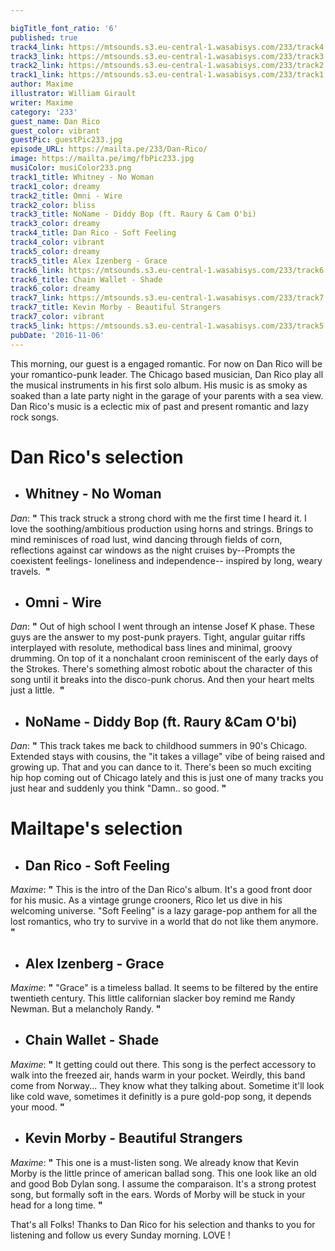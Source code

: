 ```yaml
---

bigTitle_font_ratio: '6'
published: true
track4_link: https://mtsounds.s3.eu-central-1.wasabisys.com/233/track4.mp3
track3_link: https://mtsounds.s3.eu-central-1.wasabisys.com/233/track3.mp3
track2_link: https://mtsounds.s3.eu-central-1.wasabisys.com/233/track2.mp3
track1_link: https://mtsounds.s3.eu-central-1.wasabisys.com/233/track1.mp3
author: Maxime
illustrator: William Girault
writer: Maxime
category: '233'
guest_name: Dan Rico
guest_color: vibrant
guestPic: guestPic233.jpg
episode_URL: https://mailta.pe/233/Dan-Rico/
image: https://mailta.pe/img/fbPic233.jpg
musiColor: musiColor233.png
track1_title: Whitney - No Woman
track1_color: dreamy
track2_title: Omni - Wire
track2_color: bliss
track3_title: NoName - Diddy Bop (ft. Raury & Cam O'bi)
track3_color: dreamy
track4_title: Dan Rico - Soft Feeling
track4_color: vibrant
track5_color: dreamy
track5_title: Alex Izenberg - Grace
track6_link: https://mtsounds.s3.eu-central-1.wasabisys.com/233/track6.mp3
track6_title: Chain Wallet - Shade
track6_color: dreamy
track7_link: https://mtsounds.s3.eu-central-1.wasabisys.com/233/track7.mp3
track7_title: Kevin Morby - Beautiful Strangers
track7_color: vibrant
track5_link: https://mtsounds.s3.eu-central-1.wasabisys.com/233/track5.mp3
pubDate: '2016-11-06'
---
```

 This morning, our guest is a engaged romantic. For now on Dan Rico will be your romantico-punk leader. The Chicago based musician, Dan Rico play all the musical instruments in his first solo album. His music is as smoky as soaked than a late party night in the garage of your parents with a sea view. Dan Rico's music is a eclectic mix of past and present romantic and lazy rock songs. 

# **Dan Rico's selection**

+ ## Whitney - No Woman
_Dan_:  **"**  This track struck a strong chord with me the first time I heard it. I love the soothing/ambitious production using horns and strings. Brings to mind reminisces of road lust, wind dancing through fields of corn, reflections against car windows as the night cruises by--Prompts the coexistent feelings- loneliness and independence-- inspired by long, weary travels.  **"** 

+ ## Omni - Wire
_Dan_: **"** Out of high school I went through an intense Josef K phase. These guys are the answer to my post-punk prayers. Tight, angular guitar riffs interplayed with resolute, methodical bass lines and minimal, groovy drumming. On top of it a nonchalant croon reminiscent of the early days of the Strokes. There's something almost robotic about the character of this song until it breaks into the disco-punk chorus. And then your heart melts just a little.  **"** 

+ ## NoName - Diddy Bop (ft. Raury &Cam O'bi)
_Dan_:  **"**  This track takes me back to childhood summers in 90's Chicago. Extended stays with cousins, the "it takes a village" vibe of being raised and growing up. That and you can dance to it. There's been so much exciting hip hop coming out of Chicago lately and this is just one of many tracks you just hear and suddenly you think "Damn.. so good.  **"** 

# **Mailtape's selection**

+ ## Dan Rico - Soft Feeling
_Maxime_: **"** This is the intro of the Dan Rico's album. It's a good front door for his music. As a vintage grunge crooners, Rico let us dive in his welcoming universe. "Soft Feeling" is a lazy garage-pop anthem for all the lost romantics, who try to survive in a world that do not like them anymore. **"** 

+ ## Alex Izenberg - Grace
_Maxime_: **"** "Grace" is a timeless ballad. It seems to be filtered by the entire twentieth century. This little californian slacker boy remind me Randy Newman. But a melancholy Randy. **"** 

+ ## Chain Wallet - Shade
_Maxime_: **"** It getting could out there. This song is the perfect accessory to walk into the freezed air, hands warm in your pocket. Weirdly, this band come from Norway... They know what they talking about. Sometime it'll look like cold wave, sometimes it definitly is a pure gold-pop song, it depends your mood.  **"** 

+ ## Kevin Morby - Beautiful Strangers
_Maxime_: **"** This one is a must-listen song. We already know that Kevin Morby is the little prince of american ballad song. This one look like an old and good Bob Dylan song. I assume the comparaison. It's a strong protest song, but formally soft in the ears. Words of Morby will be stuck in your head for a long time.  **"** 

That's all Folks! Thanks to Dan Rico for his selection and thanks to you for listening and follow us every Sunday morning. LOVE !
